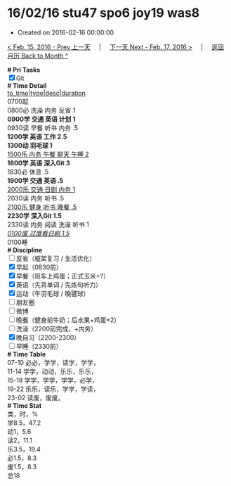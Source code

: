 # 16/02/16 stu47 spo6 joy19 was8

- Created on 2016-02-16 00:00:00

[< Feb. 15, 2016 - Prev 上一天](/lifelogs/2016/02/d15.md) &nbsp; &nbsp; | &nbsp; &nbsp; [下一天 Next - Feb. 17, 2016 >](/lifelogs/2016/02/d17.md) &nbsp; &nbsp; |  &nbsp; &nbsp; [返回月历 Back to Month ^](/lifelogs/2016/02/index.md)
<br/><div><b># Pri Tasks</b></div><div><input checked="true" type="checkbox"/>Git</div><div><b># Time Detail</b></div><div><u>to_time|type|desc|duration</u></div><div>0700起</div><div>0800必 洗澡 内务 反省 1</div><div><b>0900学 交通 英语 计划 1</b></div><div>0930读 早餐 听书 内务 .5</div><div><b>1200学 英语 工作 2.5</b></div><div><b>1300动 羽毛球 1</b></div><div><u>1500乐 内务 午餐 聊天 午睡 2</u></div><div><b>1800学 英语 深入Git 3</b></div><div>1830必 休息 .5</div><div><b>1900学 交通 英语 .5</b></div><div><u>2000乐 交通 日剧 内务 1</u></div><div>2030读 内务 听书 .5</div><div><u>2100乐 健身 听书 晚餐 .5</u></div><div><b>2230学 深入Git 1.5</b></div><div>2330读 内务 阅读 洗澡 听书 1</div><div><u><i>0100废 过度看日剧 1.5</i></u></div><div>0100睡</div><div><b># Discipline</b></div><div><input type="checkbox"/>反省（框架复习 / 生活优化）</div><div><input checked="true" type="checkbox"/>早起（0830前）</div><div><input checked="true" type="checkbox"/>早餐（班车上鸡蛋；正式玉米+?）</div><div><input checked="true" type="checkbox"/>英语（先背单词 / 先炼句听力）</div><div><input checked="true" type="checkbox"/>运动（午羽毛球 / 晚毽球）</div><div><input type="checkbox"/>朋友圈</div><div><input type="checkbox"/>微博</div><div><input type="checkbox"/>晚餐（健身前牛奶；后水果+鸡蛋*2）</div><div><input type="checkbox"/>洗澡（2200前完成，+内务）</div><div><input checked="true" type="checkbox"/>晚自习（2200-2300）</div><div><input type="checkbox"/>早睡（2330前）</div><div><b># Time Table</b></div><div>07-10 必必，学学，读学，学学，</div><div>11-14 学学，动动，乐乐，乐乐，</div><div>15-18 学学，学学，学学，必学，</div><div>19-22 乐乐，读乐，学学，学读，</div><div>23-02 读废，废废。</div><div><b># Time Stat</b></div><div>类，时，%</div><div>学8.5，47.2</div><div>动1，5.6</div><div>读2，11.1</div><div>乐3.5，19.4</div><div>必1.5，8.3</div><div>废1.5，8.3</div><div>总18</div>
